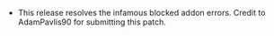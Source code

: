 - This release resolves the infamous blocked addon errors. Credit to AdamPavlis90 for submitting this patch.
